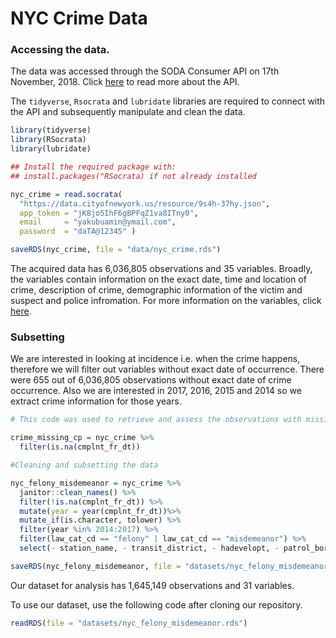 NYC Crime Data
================

### Accessing the data.

The data was accessed through the SODA Consumer API on 17th November, 2018. Click [here](https://dev.socrata.com/consumers/getting-started.html) to read more about the API.

The `tidyverse`, `Rsocrata` and `lubridate` libraries are required to connect with the API and subsequently manipulate and clean the data.

``` r
library(tidyverse)
library(RSocrata)
library(lubridate)
```

``` r
## Install the required package with:
## install.packages("RSocrata) if not already installed

nyc_crime = read.socrata(
  "https://data.cityofnewyork.us/resource/9s4h-37hy.json",
  app_token = "jK8jo5IhF6gBPFqZ1va8ITny0",
  email     = "yakubuamin@ymail.com",
  password  = "daTA@12345" )

saveRDS(nyc_crime, file = "data/nyc_crime.rds")
```

The acquired data has 6,036,805 observations and 35 variables. Broadly, the variables contain information on the exact date, time and location of crime, description of crime, demographic information of the victim and suspect and police infromation. For more information on the variables, click [here](https://data.cityofnewyork.us/Public-Safety/NYPD-Complaint-Data-Historic/qgea-i56i).

### Subsetting

We are interested in looking at incidence i.e. when the crime happens, therefore we will filter out variables without exact date of occurrence. There were 655 out of 6,036,805 observations without exact date of crime occurrence. Also we are interested in 2017, 2016, 2015 and 2014 so we extract crime information for those years.

``` r
# This code was used to retrieve and assess the observations with missing date of crime occurrence

crime_missing_cp = nyc_crime %>% 
  filter(is.na(cmplnt_fr_dt))

#Cleaning and subsetting the data

nyc_felony_misdemeanor = nyc_crime %>% 
  janitor::clean_names() %>% 
  filter(!is.na(cmplnt_fr_dt)) %>%
  mutate(year = year(cmplnt_fr_dt))%>%
  mutate_if(is.character, tolower) %>% 
  filter(year %in% 2014:2017) %>% 
  filter(law_cat_cd == "felony" | law_cat_cd == "misdemeanor") %>% 
  select(- station_name, - transit_district, - hadevelopt, - patrol_boro, - housing_psa, - juris_desc)

saveRDS(nyc_felony_misdemeanor, file = "datasets/nyc_felony_misdemeanor.rds")
```

Our dataset for analysis has 1,645,149 observations and 31 variables.

To use our dataset, use the following code after cloning our repository.

``` r
readRDS(file = "datasets/nyc_felony_misdemeanor.rds")
```
